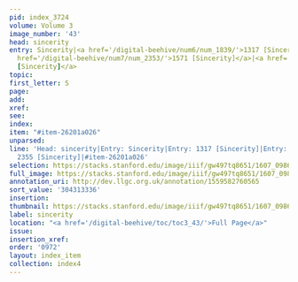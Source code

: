 ```yaml
---
pid: index_3724
volume: Volume 3
image_number: '43'
head: sincerity
entry: Sincerity|<a href='/digital-beehive/num6/num_1839/'>1317 [Sincerity]</a>|<a
  href='/digital-beehive/num7/num_2353/'>1571 [Sincerity]</a>|<a href='/digital-beehive/num10/num_3327/'>2355
  [Sincerity]</a>
topic:
first_letter: S
page:
add:
xref:
see:
index:
item: "#item-26201a026"
unparsed:
line: 'Head: sincerity|Entry: Sincerity|Entry: 1317 [Sincerity]|Entry: 1571 [Sincerity]|Entry:
  2355 [Sincerity]|#item-26201a026'
selection: https://stacks.stanford.edu/image/iiif/gw497tq8651/1607_0986/175,3336,744,170/full/0/default.jpg
full_image: https://stacks.stanford.edu/image/iiif/gw497tq8651/1607_0986/full/full/0/default.jpg
annotation_uri: http://dev.llgc.org.uk/annotation/1559582760565
sort_value: '304313336'
insertion:
thumbnail: https://stacks.stanford.edu/image/iiif/gw497tq8651/1607_0986/175,3336,744,170/150,/0/default.jpg
label: sincerity
location: "<a href='/digital-beehive/toc/toc3_43/'>Full Page</a>"
issue:
insertion_xref:
order: '0972'
layout: index_item
collection: index4
---
```

